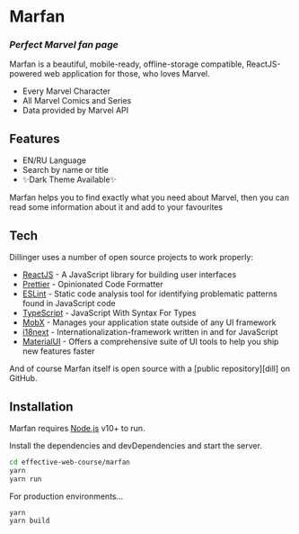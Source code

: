 # Marfan

### _Perfect Marvel fan page_

Marfan is a beautiful, mobile-ready, offline-storage compatible,
ReactJS-powered web application for those, who loves Marvel.

- Every Marvel Character
- All Marvel Comics and Series
- Data provided by Marvel API

## Features

- EN/RU Language
- Search by name or title
- ✨Dark Theme Available✨

Marfan helps you to find exactly what you need about Marvel, then you can read some information about it and add to your favourites

## Tech

Dillinger uses a number of open source projects to work properly:

- [ReactJS](https://reactjs.org/) - A JavaScript library for building user interfaces
- [Prettier](https://prettier.io/) - Opinionated Code Formatter
- [ESLint](https://eslint.org/) - Static code analysis tool for identifying problematic patterns found in JavaScript code
- [TypeScript](https://www.typescriptlang.org/) - JavaScript With Syntax For Types
- [MobX](https://mobx.js.org/) - Manages your application state outside of any UI framework
- [i18next](https://www.i18next.com/) - Internationalization-framework written in and for JavaScript
- [MaterialUI](https://mui.com/) - Offers a comprehensive suite of UI tools to help you ship new features faster

And of course Marfan itself is open source with a [public repository][dill] on GitHub.

## Installation

Marfan requires [Node.js](https://nodejs.org/) v10+ to run.

Install the dependencies and devDependencies and start the server.

```sh
cd effective-web-course/marfan
yarn
yarn run
```

For production environments...

```sh
yarn
yarn build
```
